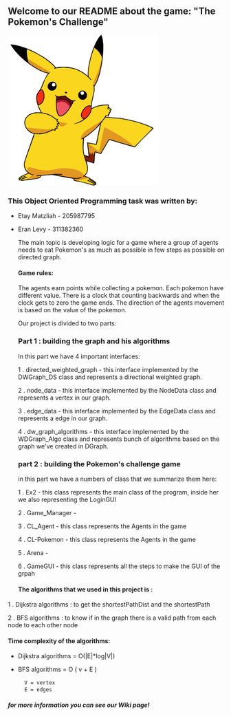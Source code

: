 ## Welcome to our README about the game: "The Pokemon's Challenge"

<img src ="src/gameClient/pic/pikachu.png" width="350" > 

### This Object Oriented Programming task was written by:

* Etay Matzliah - 205987795
* Eran Levy - 311382360
    
    The main topic is developing logic for a game where a group of agents needs to eat Pokemon's as much as possible in few steps as possible on directed graph.
    
    #### Game rules:
    The agents earn points while collecting a pokemon. Each pokemon have different value.
    There is a clock that counting backwards and when the clock gets to zero the game ends.
    The direction of the agents movement is based on the value of the pokemon.
    
    Our project is divided to two parts:
    ### Part 1 : building the graph and his algorithms 
    
    In this part we have 4 important interfaces:
    
  1 . directed_weighted_graph - this interface implemented by the DWGraph_DS class and represents a directional weighted graph.
  
  2 . node_data - this interface implemented by the NodeData class and represents a vertex in our graph.
  
  3 . edge_data - this interface implemented by the EdgeData class and represents a edge in our graph.
  
  4 . dw_graph_algorithms - this interface implemented by the WDGraph_Algo class and represents bunch of algorithms based on the graph we've created in DGraph.

   ### part 2 : building the Pokemon's challenge game
   
   in this part we have a numbers of class that we summarize them here:
   
  1 . Ex2 - this class represents the main class of the program, inside her we also representing the LoginGUI 
  
  2 . Game_Manager - 
  
  3 . CL_Agent - this class represents the Agents in the game 
  
  4 . CL-Pokemon - this class represents the Agents in the game 
  
  5 . Arena - 
  
  6 . GameGUI - this class represents all the steps to make the GUI of the grpah 
  
  
  
  #### The algorithms that we used in this project is : 
  
1 . Dijkstra algorithms : to get the shortestPathDist and the shortestPath

2 . BFS algorithms : to know if in the graph there is a valid path from each node to each other node
   
  #### Time complexity of the algorithms:
	
- Dijkstra algorithms = O(|E|*log|V|)
- BFS algorithms = O ( v + E ) 

		V = vertex
		E = edges
 

##### for more information you can see our Wiki page!
